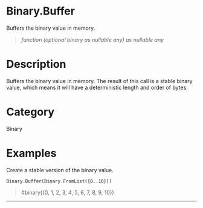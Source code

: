 ﻿# Binary.Buffer
Buffers the binary value in memory.
> _function (optional binary as nullable any) as nullable any_
# Description 
Buffers the binary value in memory.  The result of this call is a stable binary value, which means it will have a deterministic length and order of bytes.
# Category 
Binary
# Examples 
Create a stable version of the binary value.
```
Binary.Buffer(Binary.FromList({0..10}))
```
> #binary({0, 1, 2, 3, 4, 5, 6, 7, 8, 9, 10})
***
